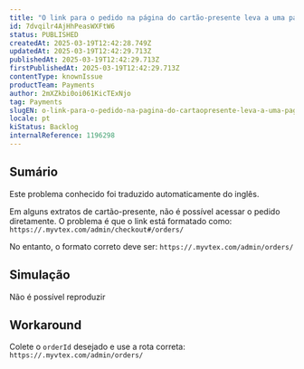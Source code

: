 ```yaml
---
title: "O link para o pedido na página do cartão-presente leva a uma página inexistente (404)"
id: 7dvqilr4AjHhPeasWXFtW6
status: PUBLISHED
createdAt: 2025-03-19T12:42:28.749Z
updatedAt: 2025-03-19T12:42:29.713Z
publishedAt: 2025-03-19T12:42:29.713Z
firstPublishedAt: 2025-03-19T12:42:29.713Z
contentType: knownIssue
productTeam: Payments
author: 2mXZkbi0oi061KicTExNjo
tag: Payments
slugEN: o-link-para-o-pedido-na-pagina-do-cartaopresente-leva-a-uma-pagina-inexistente-404
locale: pt
kiStatus: Backlog
internalReference: 1196298
---
```


## Sumário

<div class="alert alert-info">
  <p>Este problema conhecido foi traduzido automaticamente do inglês.</p>
</div>


Em alguns extratos de cartão-presente, não é possível acessar o pedido diretamente. O problema é que o link está formatado como:
`https://.myvtex.com/admin/checkout#/orders/`

No entanto, o formato correto deve ser:
`https://.myvtex.com/admin/orders/`

## Simulação


Não é possível reproduzir

## Workaround


Colete o `orderId` desejado e use a rota correta: `https://.myvtex.com/admin/orders/`





